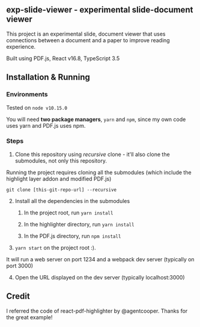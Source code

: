 ## exp-slide-viewer - experimental slide-document viewer

This project is an experimental slide, document viewer that uses connections between a document and a paper to improve reading experience.

Built using PDF.js, React v16.8, TypeScript 3.5

## Installation & Running

### Environments

Tested on `node v10.15.0`

You will need **two package managers**, `yarn` and `npm`, since my own code uses yarn and PDF.js uses npm.



### Steps

1. Clone this repository using *recursive* clone - it'll also clone the submodules, not only this repository.

Running the project requires cloning all the submodules (which include the highlight layer addon and modified PDF.js)

`git clone [this-git-repo-url] --recursive`



2. Install all the dependencies in the submodules

   1. In the project root, run `yarn install`

   2. In the highlighter directory, run `yarn install`

   3. In the PDF.js directory, run `npm install`

      

3. `yarn start` on the project root :).

It will run a web server on port 1234 and a webpack dev server (typically on port 3000)



4. Open the URL displayed on the dev server (typically localhost:3000)



## Credit

I referred the code of react-pdf-highlighter by @agentcooper. Thanks for the great example!
